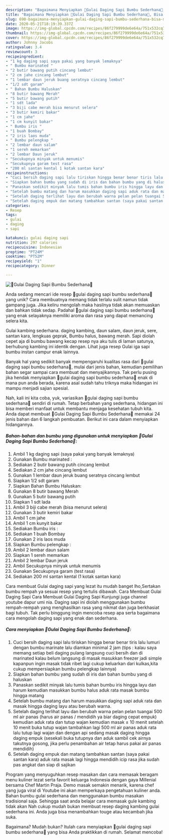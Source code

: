 ```yaml
---
description: "Bagaimana Menyiapkan 💢Gulai Daging Sapi Bumbu Sederhana💢, Bisa Manjain Lidah"
title: "Bagaimana Menyiapkan 💢Gulai Daging Sapi Bumbu Sederhana💢, Bisa Manjain Lidah"
slug: 690-bagaimana-menyiapkan-gulai-daging-sapi-bumbu-sederhana-bisa-manjain-lidah
date: 2020-05-21T18:19:39.337Z
image: https://img-global.cpcdn.com/recipes/86f279999de6e64a/751x532cq70/💢gulai-daging-sapi-bumbu-sederhana💢-foto-resep-utama.jpg
thumbnail: https://img-global.cpcdn.com/recipes/86f279999de6e64a/751x532cq70/💢gulai-daging-sapi-bumbu-sederhana💢-foto-resep-utama.jpg
cover: https://img-global.cpcdn.com/recipes/86f279999de6e64a/751x532cq70/💢gulai-daging-sapi-bumbu-sederhana💢-foto-resep-utama.jpg
author: Johnny Jacobs
ratingvalue: 3.4
reviewcount: 3
recipeingredient:
- "1 kg daging sapi saya pakai yang banyak lemaknya"
- " Bumbu marinated "
- "2 butir bawang putih cincang lembut"
- "2 cm jahe cincang lembut"
- "1 lembar daun jeruk buang seratnya cincang lembut"
- "1/2 sdt garam"
- " Bahan Bumbu Haluskan"
- "8 butir bawang Merah"
- "5 butir bawang putih"
- "1 sdt lada"
- "3 biji cabe merah bisa menurut selera"
- "3 butir kemiri bakar"
- "1 cm jahe"
- "1 cm kunyit bakar"
- " Bumbu iris "
- "1 buah Bombay"
- "2 iris laos muda"
- " Bumbu pelengkap "
- "2 lembar daun salam"
- "1 sereh memarkan"
- "2 lembar Daun jeruk"
- "Secukupnya minyak untuk menumis"
- "Secukupnya garam test rasa"
- "200 ml santan kental 1 kotak santan kara"
recipeinstructions:
- "Cuci bersih daging sapi lalu tiriskan hingga benar benar tiris lalu lumuri dengan bumbu marinate lalu diamkan minimal 2 jam (tips : kalau saya memang setiap beli daging pulang langsung cuci bersih dan di marinated kalau belum langsung di masak masukkan freezer jadi simple kapanpun ingin masak tidak ribet lagi cukup keluarkan dari kulkas,kita cukup mempersiapkan bumbu pelengkap lainnya)"
- "Siapkan bahan bumbu yang sudah di iris dan bahan bumbu yang di haluskan"
- "Panaskan sedikit minyak lalu tumis bahan bumbu iris hingga layu dan harum kemudian masukkan bumbu halus aduk rata masak bumbu hingga matang"
- "Setelah bumbu matang dan harum masukkan daging sapi aduk rata dan masak hingga daging layu atau berubah warna."
- "Setelah daging terlihat layu dan berubah warna pelan pelan tuangai 500 ml air panas (harus air panas / mendidih ya biar daging cepat empuk) kemudian aduk rata dan tutup wajan kemudian masak ± 10 menit setelah 10 menit buka tutup wajan tambahkan lagi 500 ml air panas aduk rata lalu tutup lagi wajan dan dengan api sedang masak daging hingga daging empuk (sesekali buka tutupnya dan aduk sambil cek airnya takutnya gosong, jika perlu penambahan air tetap harus pakai air panas mendidih)"
- "Setelah daging empuk dan matang tambahkan santan (saya pakai santan kara) aduk rata masak lagi hingga mendidih icip rasa jika sudah pas angkat dan siap di sajikan"
categories:
- Resep
tags:
- gulai
- daging
- sapi

katakunci: gulai daging sapi 
nutrition: 297 calories
recipecuisine: Indonesian
preptime: "PT24M"
cooktime: "PT52M"
recipeyield: "1"
recipecategory: Dinner

---
```



![💢Gulai Daging Sapi Bumbu Sederhana💢](https://img-global.cpcdn.com/recipes/86f279999de6e64a/751x532cq70/💢gulai-daging-sapi-bumbu-sederhana💢-foto-resep-utama.jpg)

Anda sedang mencari ide resep 💢gulai daging sapi bumbu sederhana💢 yang unik? Cara membuatnya memang tidak terlalu sulit namun tidak gampang juga. Jika keliru mengolah maka hasilnya tidak akan memuaskan dan bahkan tidak sedap. Padahal 💢gulai daging sapi bumbu sederhana💢 yang enak selayaknya memiliki aroma dan rasa yang dapat memancing selera kita.

Gulai kambing sederhana. daging kambing, daun salam, daun jeruk, sere, santan kara, lengkuas geprak, Bumbu halus, bawang merah. Sapi diolah cepet aja di bumbu bawang kecap resep nya aku tulis di laman satunya, berhubung kambing ini identik dengan. Lihat juga resep Gulai iga sapi bumbu instan campur enak lainnya.

Banyak hal yang sedikit banyak mempengaruhi kualitas rasa dari 💢gulai daging sapi bumbu sederhana💢, mulai dari jenis bahan, kemudian pemilihan bahan segar sampai cara membuat dan menyajikannya. Tak perlu pusing jika hendak menyiapkan 💢gulai daging sapi bumbu sederhana💢 enak di mana pun anda berada, karena asal sudah tahu triknya maka hidangan ini mampu menjadi sajian spesial.


Nah, kali ini kita coba, yuk, variasikan 💢gulai daging sapi bumbu sederhana💢 sendiri di rumah. Tetap berbahan yang sederhana, hidangan ini bisa memberi manfaat untuk membantu menjaga kesehatan tubuh kita. Anda dapat membuat 💢Gulai Daging Sapi Bumbu Sederhana💢 memakai 24 jenis bahan dan 6 langkah pembuatan. Berikut ini cara dalam menyiapkan hidangannya.

<!--inarticleads1-->

##### Bahan-bahan dan bumbu yang digunakan untuk menyiapkan 💢Gulai Daging Sapi Bumbu Sederhana💢:

1. Ambil 1 kg daging sapi (saya pakai yang banyak lemaknya)
1. Gunakan  Bumbu marinated :
1. Sediakan 2 butir bawang putih cincang lembut
1. Sediakan 2 cm jahe cincang lembut
1. Gunakan 1 lembar daun jeruk buang seratnya cincang lembut
1. Siapkan 1/2 sdt garam
1. Siapkan  Bahan Bumbu Haluskan:
1. Gunakan 8 butir bawang Merah
1. Gunakan 5 butir bawang putih
1. Siapkan 1 sdt lada
1. Ambil 3 biji cabe merah (bisa menurut selera)
1. Gunakan 3 butir kemiri bakar
1. Ambil 1 cm jahe
1. Ambil 1 cm kunyit bakar
1. Sediakan  Bumbu iris :
1. Sediakan 1 buah Bombay
1. Gunakan 2 iris laos muda
1. Siapkan  Bumbu pelengkap :
1. Ambil 2 lembar daun salam
1. Siapkan 1 sereh memarkan
1. Ambil 2 lembar Daun jeruk
1. Ambil Secukupnya minyak untuk menumis
1. Gunakan Secukupnya garam (test rasa)
1. Sediakan 200 ml santan kental (1 kotak santan kara)


Cara membuat Gulai daging sapi yang lezat itu mudah banget lho,Sertakan bumbu rempah ya sesuai resep yang tertulis dibawah. Cara Membuat Gulai Daging Sapi Cara Membuat Gulai Daging Sapi Kunjungi juga channel youtube dapur umi nia. Daging sapi ini diolah menggunakan bumbu rempah-rempah yang menghasilkan rasa yang nikmat dan juga berkhasiat bagi tubuh. Tak perlu binggung ingin mencoba resep apa serta bagaimana cara mengolah daging sapi yang enak dan sederhana. 

<!--inarticleads2-->

##### Cara menyiapkan 💢Gulai Daging Sapi Bumbu Sederhana💢:

1. Cuci bersih daging sapi lalu tiriskan hingga benar benar tiris lalu lumuri dengan bumbu marinate lalu diamkan minimal 2 jam (tips : kalau saya memang setiap beli daging pulang langsung cuci bersih dan di marinated kalau belum langsung di masak masukkan freezer jadi simple kapanpun ingin masak tidak ribet lagi cukup keluarkan dari kulkas,kita cukup mempersiapkan bumbu pelengkap lainnya)
1. Siapkan bahan bumbu yang sudah di iris dan bahan bumbu yang di haluskan
1. Panaskan sedikit minyak lalu tumis bahan bumbu iris hingga layu dan harum kemudian masukkan bumbu halus aduk rata masak bumbu hingga matang
1. Setelah bumbu matang dan harum masukkan daging sapi aduk rata dan masak hingga daging layu atau berubah warna.
1. Setelah daging terlihat layu dan berubah warna pelan pelan tuangai 500 ml air panas (harus air panas / mendidih ya biar daging cepat empuk) kemudian aduk rata dan tutup wajan kemudian masak ± 10 menit setelah 10 menit buka tutup wajan tambahkan lagi 500 ml air panas aduk rata lalu tutup lagi wajan dan dengan api sedang masak daging hingga daging empuk (sesekali buka tutupnya dan aduk sambil cek airnya takutnya gosong, jika perlu penambahan air tetap harus pakai air panas mendidih)
1. Setelah daging empuk dan matang tambahkan santan (saya pakai santan kara) aduk rata masak lagi hingga mendidih icip rasa jika sudah pas angkat dan siap di sajikan


Program yang menyuguhkan resep masakan dan cara memasak beragam menu kuliner lezat serta favorit keluarga Indonesia dengan gaya Millenial bersama Chef Martin Praja. Demo masak semakin menarik, karena chef yang juga viral di Youtube ini akan memperkaya pengetahuan kuliner anda. Bahan bumbu gulai sederhana dan menggunakan bumbu masakan tradisional saja. Sehingga saat anda belajar cara memasak gule kambing tidak akan Nah cukup mudah bukan membuat resep daging kambing gulai sederhana ini. Anda juga bisa menambahkan touge atau kecambah jika suka. 

Bagaimana? Mudah bukan? Itulah cara menyiapkan 💢gulai daging sapi bumbu sederhana💢 yang bisa Anda praktikkan di rumah. Selamat mencoba!
